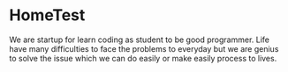 # HomeTest
We are startup for learn coding as student to be good programmer. Life have many difficulties to face the problems to everyday but we are genius to solve the issue which we can do easily or make easily process to lives. 
